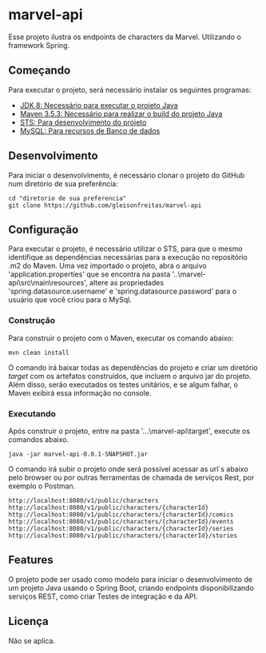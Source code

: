 # marvel-api

Esse projeto ilustra os endpoints de characters da Marvel. Utilizando o framework Spring.

## Começando

Para executar o projeto, será necessário instalar os seguintes programas:

- [JDK 8: Necessário para executar o projeto Java](https://www.oracle.com/java/technologies/javase/javase-jdk8-downloads.html)
- [Maven 3.5.3: Necessário para realizar o build do projeto Java](http://mirror.nbtelecom.com.br/apache/maven/maven-3/3.5.3/binaries/apache-maven-3.5.3-bin.zip)
- [STS: Para desenvolvimento do projeto](https://spring.io/tools)
- [MySQL: Para recursos de Banco de dados](https://dev.mysql.com/downloads/)

## Desenvolvimento

Para iniciar o desenvolvimento, é necessário clonar o projeto do GitHub num diretório de sua preferência:

```shell
cd "diretorio de sua preferencia"
git clone https://github.com/gleisonfreitas/marvel-api
```

## Configuração

Para executar o projeto, é necessário utilizar o STS, para que o mesmo identifique as dependências necessárias para a execução no repositório .m2 do Maven. Uma vez importado o projeto, abra o arquivo 'application.properties' que se encontra na pasta '..\marvel-api\src\main\resources', altere as propriedades 'spring.datasource.username' e 'spring.datasource.password' para o usuário que você criou para o MySql.

### Construção

Para construir o projeto com o Maven, executar os comando abaixo:

```shell
mvn clean install
```

O comando irá baixar todas as dependências do projeto e criar um diretório *target* com os artefatos construídos, que incluem o arquivo jar do projeto. Além disso, serão executados os testes unitários, e se algum falhar, o Maven exibirá essa informação no console.

### Executando

Após construir o projeto, entre na pasta '...\marvel-api\target', execute os comandos abaixo.

```shell
java -jar marvel-api-0.0.1-SNAPSHOT.jar
```

O comando irá subir o projeto onde será possível acessar as url´s abaixo pelo browser ou por outras ferramentas de chamada de serviços Rest, por exemplo o Postman.

```shell
http://localhost:8080/v1/public/characters
http://localhost:8080/v1/public/characters/{characterId}
http://localhost:8080/v1/public/characters/{characterId}/comics
http://localhost:8080/v1/public/characters/{characterId}/events
http://localhost:8080/v1/public/characters/{characterId}/series
http://localhost:8080/v1/public/characters/{characterId}/stories
```

## Features

O projeto pode ser usado como modelo para iniciar o desenvolvimento de um projeto Java usando o Spring Boot, criando endpoints disponibilizando serviços REST, como criar Testes de integração e da API.


## Licença

Não se aplica.